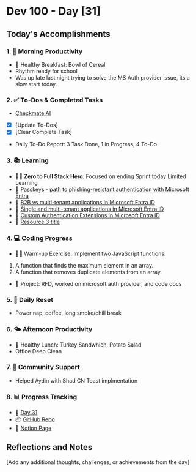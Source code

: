 # Dev 100 - Day [31]

## Today's Accomplishments

### 1. 🌅 Morning Productivity

- 🍳 Healthy Breakfast: Bowl of Cereal
- Rhythm ready for school
- Was up late last night trying to solve the MS Auth provider issue, its a slow start today.

### 2. ✅ To-Dos & Completed Tasks

- [Checkmate AI](https://checkmate-ai.vercel.app/)
- [X] [Update To-Dos]
- [X] [Clear Complete Task]
- Daily To-Do Report: 3 Task Done, 1 in Progress, 4 To-Do
### 3. 📚 Learning

- 🦸‍♂️ **Zero to Full Stack Hero**: Focused on ending Sprint today Limited Learning
- 🔗 [Passkeys - path to phishing-resistant authentication with Microsoft Entra](https://www.youtube.com/watch?v=mUEIe4dJQio)
- 🔗 [B2B vs multi-tenant applications in Microsoft Entra ID](https://www.youtube.com/watch?v=l5_HBdxDXJA)
- 🔗 [Single and multi-tenant applications in Microsoft Entra ID](https://www.youtube.com/watch?v=NyZz1ICG7dQ)
- 🔗 [Custom Authentication Extensions in Microsoft Entra ID](https://www.youtube.com/watch?v=LAZ8K011CM8)
- 🔗 [Resource 3 title](URL)

### 4. 💻 Coding Progress

- 🏋️‍♂️ Warm-up Exercise: Implement two JavaScript functions: 
1. A function that finds the maximum element in an array.
2. A function that removes duplicate elements from an array.
- 🦺 Project: RFD, worked on microsoft auth provider, and code docs

### 5. 🔄 Daily Reset

- Power nap, coffee, long smoke/chill break

### 6. 🌤️ Afternoon Productivity

- 🍱 Healthy Lunch: Turkey Sandwhich, Potato Salad
- Office Deep Clean

### 7. 🤝 Community Support

- Helped Aydin with Shad CN Toast implmentation

### 8. 📊 Progress Tracking

- 🏫 [Day 31](https://www.skool.com/universityofcode/dev-100-day-30)
- 📦 [GitHub Repo](https://github.com/Digitl-Alchemyst/dev100/blob/main/Day-31]/day31].md)
- 📄 [Notion Page](https://liberating-galley-48d.notion.site/Dev100-Coding-Lifestyle-Challenge-a85ec9fba3ce41f3b29d581a1a85d92b?pvs=4)

## Reflections and Notes

[Add any additional thoughts, challenges, or achievements from the day]
